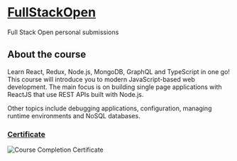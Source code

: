 # [FullStackOpen](https://fullstackopen.com/en/#course-contents)

Full Stack Open personal submissions

## About the course

Learn React, Redux, Node.js, MongoDB, GraphQL and TypeScript in one go! This course will introduce you to modern JavaScript-based web development. The main focus is on building single page applications with ReactJS that use REST APIs built with Node.js.

Other topics include debugging applications, configuration, managing runtime environments and NoSQL databases.

### [Certificate](https://studies.cs.helsinki.fi/stats/api/certificate/fullstackopen/en/4cd3a2c9866cff52261de609ce4f0f74)

![Course Completion Certificate](https://studies.cs.helsinki.fi/stats/api/certificate/fullstackopen/en/4cd3a2c9866cff52261de609ce4f0f74)
